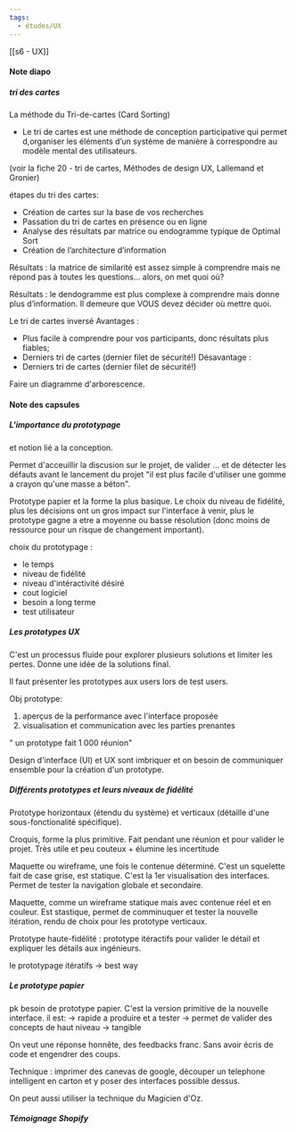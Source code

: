 ```yaml
---
tags:
  - études/UX
---
```

[[s6 - UX]]
#### Note diapo

##### tri des cartes
La méthode du Tri-de-cartes (Card Sorting)
- Le tri de cartes est une méthode de conception participative qui permet d,organiser les éléments d’un système de manière à correspondre au modèle mental des utilisateurs.

(voir la fiche 20 - tri de cartes, Méthodes de design UX, Lallemand et Gronier)

étapes du tri des cartes: 
- Création de cartes sur la base de vos recherches
- Passation du tri de cartes en présence ou en ligne
- Analyse des résultats par matrice ou endogramme typique de Optimal Sort 
- Création de l’architecture d’information


Résultats : la matrice de similarité est assez simple à comprendre mais ne répond pas à toutes les questions… alors, on met quoi où?

Résultats : le dendogramme est plus complexe à comprendre mais donne plus d’information. Il demeure que VOUS devez décider où mettre quoi.


Le tri de cartes inversé
Avantages :
-  Plus facile à comprendre pour vos participants, donc résultats plus fiables;
- Derniers tri de cartes (dernier filet de sécurité!)
Désavantage :
-  Derniers tri de cartes (dernier filet de sécurité!)

Faire un diagramme d'arborescence. 



#### Note des capsules 

##### L'importance du prototypage
et notion lié a la conception. 

Permet d'acceuillir la discusion sur le projet, de valider ... et de détecter les défauts avant le lancement du projet 
"il est plus facile d'utiliser une gomme a crayon qu'une masse a béton". 

Prototype papier et la forme la plus basique. 
Le choix du niveau de fidélité, plus les décisions ont un gros impact sur l'interface à venir, plus le prototype gagne a etre a moyenne ou basse résolution (donc moins de ressource pour un risque de changement important). 

choix du prototypage : 
- le temps 
- niveau de fidélité 
- niveau d'intéractivité désiré 
- cout logiciel
- besoin a long terme
- test utilisateur


##### Les prototypes UX
C'est un processus fluide pour explorer plusieurs solutions et limiter les pertes. 
Donne une idée de la solutions final.

Il faut présenter les prototypes aux users lors de test users.

Obj prototype: 
1. aperçus de la performance avec l'interface proposée
2. visualisation et communication avec les parties prenantes

" un prototype fait 1 000 réunion"

Design d'interface (UI) et UX sont imbriquer et on besoin de communiquer ensemble pour la création d'un prototype. 



##### Différents prototypes et leurs niveaux de fidélité

Prototype horizontaux (étendu du système) et verticaux (détaille d'une sous-fonctionalité spécifique).


Croquis, forme la plus primitive. Fait pendant une réunion et pour valider le projet. Très utile et peu couteux + élumine les incertitude

Maquette ou wireframe, une fois le contenue déterminé. C'est un squelette fait de case grise, est statique. C'est la 1er visualisation des interfaces. 
Permet de tester la navigation globale et secondaire.

Maquette, comme un wireframe statique  mais avec contenue réel et en couleur. Est stastique, permet de comminuquer et tester la nouvelle itération, rendu de choix pour les prototype verticaux. 

Prototype haute-fidélité : prototype itéractifs pour valider le détail et expliquer les détails aux ingénieurs.

le prototypage itératifs -> best way

##### Le prototype papier
pk besoin de prototype papier. C'est la version primitive de la nouvelle interface. 
il est: 
-> rapide a produire et a tester
-> permet de valider des concepts de haut niveau 
-> tangible

On veut une réponse honnête, des feedbacks franc. Sans avoir écris de code et engendrer des coups.

Technique : imprimer des canevas de google, découper un telephone intelligent en carton et y poser des interfaces possible dessus. 

On peut aussi utiliser la technique du Magicien d'Oz. 


##### Témoignage Shopify



